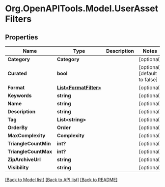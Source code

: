 # Org.OpenAPITools.Model.UserAssetFilters

## Properties

Name | Type | Description | Notes
------------ | ------------- | ------------- | -------------
**Category** | **Category** |  | [optional] 
**Curated** | **bool** |  | [optional] [default to false]
**Format** | [**List&lt;FormatFilter&gt;**](FormatFilter.md) |  | [optional] 
**Keywords** | **string** |  | [optional] 
**Name** | **string** |  | [optional] 
**Description** | **string** |  | [optional] 
**Tag** | **List&lt;string&gt;** |  | [optional] 
**OrderBy** | **Order** |  | [optional] 
**MaxComplexity** | **Complexity** |  | [optional] 
**TriangleCountMin** | **int?** |  | [optional] 
**TriangleCountMax** | **int?** |  | [optional] 
**ZipArchiveUrl** | **string** |  | [optional] 
**Visibility** | **string** |  | [optional] 

[[Back to Model list]](../README.md#documentation-for-models) [[Back to API list]](../README.md#documentation-for-api-endpoints) [[Back to README]](../README.md)

